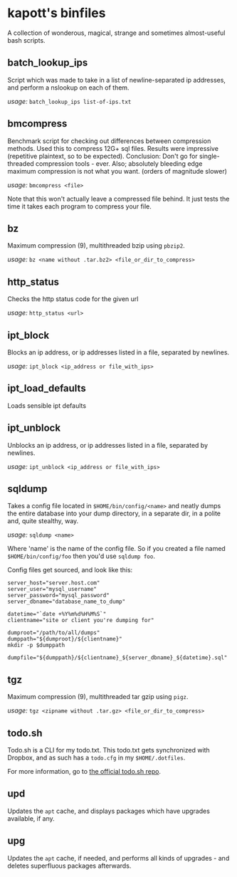 # kapott's binfiles

A collection of wonderous, magical, strange and sometimes almost-useful bash scripts.

## batch_lookup_ips

Script which was made to take in a list of newline-separated ip addresses, and perform a nslookup on each of them.

_usage:_ `batch_lookup_ips list-of-ips.txt`

## bmcompress

Benchmark script for checking out differences between compression methods. Used this to compress 12G+ sql files. Results were impressive (repetitive plaintext, so to be expected). Conclusion: Don't go for single-threaded compression tools - ever. Also; absolutely bleeding edge maximum compression is not what you want. (orders of magnitude slower)

_usage:_ `bmcompress <file>`

Note that this won't actually leave a compressed file behind. It just tests the time it takes each program to compress your file.

## bz

Maximum compression (9), multithreaded bzip using `pbzip2`.

_usage:_ `bz <name without .tar.bz2> <file_or_dir_to_compress>`

## http_status

Checks the http status code for the given url

_usage:_ `http_status <url>`

## ipt_block

Blocks an ip address, or ip addresses listed in a file, separated by newlines.

_usage:_ `ipt_block <ip_address or file_with_ips>`

## ipt_load_defaults

Loads sensible ipt defaults

## ipt_unblock

Unblocks an ip address, or ip addresses listed in a file, separated by newlines.

_usage:_ `ipt_unblock <ip_address or file_with_ips>`

## sqldump

Takes a config file located in `$HOME/bin/config/<name>` and neatly dumps the entire database into your dump directory, in a separate dir, in a polite and, quite stealthy, way.

_usage:_ `sqldump <name>`

Where 'name' is the name of the config file. So if you created a file named `$HOME/bin/config/foo` then you'd use `sqldump foo`.

Config files get sourced, and look like this:

```
server_host="server.host.com"
server_user="mysql_username"
server_password="mysql_password"
server_dbname="database_name_to_dump"

datetime="`date +%Y%m%d%H%M%S`"
clientname="site or client you're dumping for"

dumproot="/path/to/all/dumps"
dumppath="${dumproot}/${clientname}"
mkdir -p $dumppath

dumpfile="${dumppath}/${clientname}_${server_dbname}_${datetime}.sql"
```

## tgz

Maximum compression (9), multithreaded tar gzip using `pigz`.

_usage:_ `tgz <zipname without .tar.gz> <file_or_dir_to_compress>`

## todo.sh

Todo.sh is a CLI for my todo.txt. This todo.txt gets synchronized with Dropbox, and as such has a `todo.cfg` in my `$HOME/.dotfiles`.

For more information, go to [the official todo.sh repo](https://github.com/todotxt/todo.txt-cli).

## upd

Updates the `apt` cache, and displays packages which have upgrades available, if any.

## upg

Updates the `apt` cache, if needed, and performs all kinds of upgrades - and deletes superfluous packages afterwards.